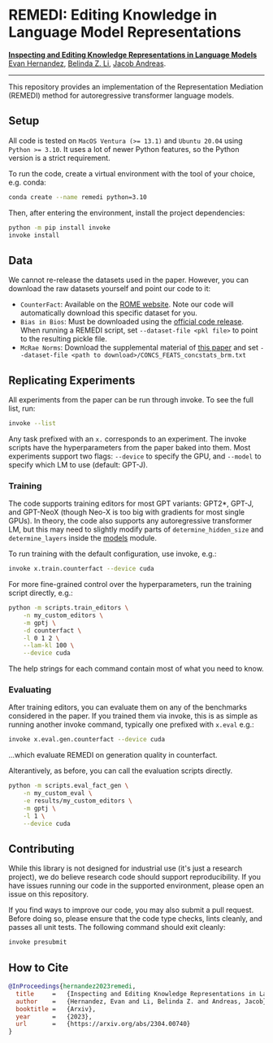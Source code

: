 # REMEDI: Editing Knowledge in Language Model Representations

[**Inspecting and Editing Knowledge Representations in Language Models**](https://arxiv.org/abs/2304.00740)<br>
[Evan Hernandez](https://evandez.com), [Belinda Z. Li](https://belindal.github.io), [Jacob Andreas](https://www.mit.edu/~jda/).<br>
<!-- TODO conference <br> -->

<hr>

This repository provides an implementation of the Representation Mediation (REMEDI) method for autoregressive transformer language models.

## Setup

All code is tested on `MacOS Ventura (>= 13.1)` and `Ubuntu 20.04` using `Python >= 3.10`. It uses a lot of newer Python features, so the Python version is a strict requirement.

To run the code, create a virtual environment with the tool of your choice, e.g. conda:

```bash
conda create --name remedi python=3.10
```

Then, after entering the environment, install the project dependencies:

```bash
python -m pip install invoke
invoke install
```

## Data

We cannot re-release the datasets used in the paper. However, you can download the raw datasets yourself and point our code to it:

- `CounterFact`: Available on the [ROME website](https://rome.baulab.info/data/dsets/). Note our code will automatically download this specific dataset for you.
- `Bias in Bios`: Must be downloaded using the [official code release](https://github.com/microsoft/biosbias). When running a REMEDI script, set `--dataset-file <pkl file>` to point to the resulting pickle file.
- `McRae Norms`: Download the supplemental material of [this paper](https://link.springer.com/article/10.3758/BF03192726) and set `--dataset-file <path to download>/CONCS_FEATS_concstats_brm.txt`

## Replicating Experiments

All experiments from the paper can be run through invoke. To see the full list, run:

```bash
invoke --list
```

Any task prefixed with an `x.` corresponds to an experiment. The invoke scripts have the hyperparameters from the paper baked into them. Most experiments support two flags: `--device` to specify the GPU, and `--model` to specify which LM to use (default: GPT-J).

### Training

The code supports training editors for most GPT variants: GPT2*, GPT-J, and GPT-NeoX (though Neo-X is too big with gradients for most single GPUs). In theory, the code also supports any autoregressive transformer LM, but this may need to slightly modify parts of `determine_hidden_size` and `determine_layers` inside the [models](remedi/models.py) module.

To run training with the default configuration, use invoke, e.g.:

```bash
invoke x.train.counterfact --device cuda
```

For more fine-grained control over the hyperparameters, run the training script directly, e.g.:

```bash
python -m scripts.train_editors \
    -n my_custom_editors \
    -m gptj \
    -d counterfact \
    -l 0 1 2 \
    --lam-kl 100 \
    --device cuda
```

The help strings for each command contain most of what you need to know.

### Evaluating

After training editors, you can evaluate them on any of the benchmarks considered in the paper. If you trained them via invoke, this is as simple as running another invoke command, typically one prefixed with `x.eval` e.g.:

```bash
invoke x.eval.gen.counterfact --device cuda
```

...which evaluate REMEDI on generation quality in counterfact.

Alterantively, as before, you can call the evaluation scripts directly.

```bash
python -m scripts.eval_fact_gen \
    -n my_custom_eval \
    -e results/my_custom_editors \
    -m gptj \
    -l 1 \
    --device cuda
```

## Contributing

While this library is not designed for industrial use (it's just a research project), we do believe research code should support reproducibility.  If you have issues running our code in the supported environment, please open an issue on this repository.

If you find ways to improve our code, you may also submit a pull request. Before doing so, please ensure that the code type checks, lints cleanly, and passes all unit tests. The following command should exit cleanly:

```bash
invoke presubmit
```

## How to Cite

```bibtex
@InProceedings{hernandez2023remedi,
  title     =   {Inspecting and Editing Knowledge Representations in Language Models},
  author    =   {Hernandez, Evan and Li, Belinda Z. and Andreas, Jacob},
  booktitle =   {Arxiv},
  year      =   {2023},
  url       =   {https://arxiv.org/abs/2304.00740}
}
```
